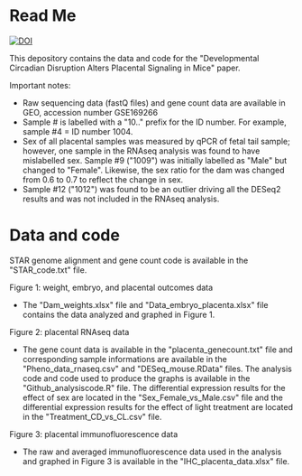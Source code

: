 # Read Me
[![DOI](https://zenodo.org/badge/323755412.svg)](https://zenodo.org/badge/latestdoi/323755412)

This depository contains the data and code for the "Developmental Circadian Disruption Alters Placental Signaling in Mice" paper. 

Important notes:
- Raw sequencing data (fastQ files) and gene count data are available in GEO, accession number GSE169266
- Sample # is labelled with a "10.." prefix for the ID number. For example, sample #4 = ID number 1004.
- Sex of all placental samples was measured by qPCR of fetal tail sample; however, one sample in the RNAseq analysis was found to have mislabelled sex. Sample #9 ("1009") was initially labelled as "Male" but changed to "Female". Likewise, the sex ratio for the dam was changed from 0.6 to 0.7 to reflect the change in sex. 
- Sample #12 ("1012") was found to be an outlier driving all the DESeq2 results and was not included in the RNAseq analysis.

# Data and code

STAR genome alignment and gene count code is available in the "STAR_code.txt" file. 

Figure 1: weight, embryo, and placental outcomes data 
- The "Dam_weights.xlsx" file and "Data_embryo_placenta.xlsx" file contains the data analyzed and graphed in Figure 1. 

Figure 2: placental RNAseq data
- The gene count data is available in the "placenta_genecount.txt" file and corresponding sample informations are available in the "Pheno_data_rnaseq.csv" and "DESeq_mouse.RData" files. The analysis code and code used to produce the graphs is available in the "Github_analysiscode.R" file. The differential expression results for the effect of sex are located in the "Sex_Female_vs_Male.csv" file and the differential expression results for the effect of light treatment are located in the "Treatment_CD_vs_CL.csv" file. 

Figure 3: placental immunofluorescence data
- The raw and averaged immunofluorescence data used in the analysis and graphed in Figure 3 is available in the "IHC_placenta_data.xlsx" file.
